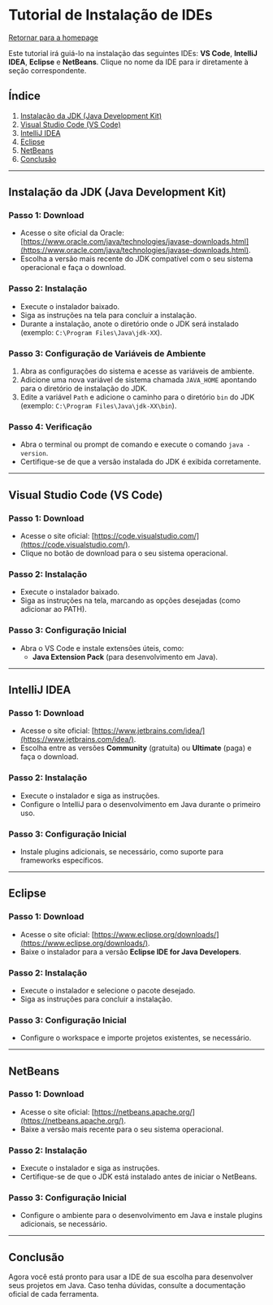 # Tutorial de Instalação de IDEs

[Retornar para a homepage](homepage.md)

Este tutorial irá guiá-lo na instalação das seguintes IDEs: **VS Code**, **IntelliJ IDEA**, **Eclipse** e **NetBeans**. Clique no nome da IDE para ir diretamente à seção correspondente.

## Índice
1. [Instalação da JDK (Java Development Kit)](#instalacao-da-jdk-java-development-kit)
2. [Visual Studio Code (VS Code)](#visual-studio-code-vs-code)
3. [IntelliJ IDEA](#intellij-idea)
4. [Eclipse](#eclipse)
5. [NetBeans](#netbeans)
6. [Conclusão](#conclusao)

---

## Instalação da JDK (Java Development Kit)

### Passo 1: Download
- Acesse o site oficial da Oracle: [https://www.oracle.com/java/technologies/javase-downloads.html](https://www.oracle.com/java/technologies/javase-downloads.html).
- Escolha a versão mais recente do JDK compatível com o seu sistema operacional e faça o download.

### Passo 2: Instalação
- Execute o instalador baixado.
- Siga as instruções na tela para concluir a instalação.
- Durante a instalação, anote o diretório onde o JDK será instalado (exemplo: `C:\Program Files\Java\jdk-XX`).

### Passo 3: Configuração de Variáveis de Ambiente
1. Abra as configurações do sistema e acesse as variáveis de ambiente.
2. Adicione uma nova variável de sistema chamada `JAVA_HOME` apontando para o diretório de instalação do JDK.
3. Edite a variável `Path` e adicione o caminho para o diretório `bin` do JDK (exemplo: `C:\Program Files\Java\jdk-XX\bin`).

### Passo 4: Verificação
- Abra o terminal ou prompt de comando e execute o comando `java -version`.
- Certifique-se de que a versão instalada do JDK é exibida corretamente.

---

## Visual Studio Code (VS Code)

### Passo 1: Download
- Acesse o site oficial: [https://code.visualstudio.com/](https://code.visualstudio.com/).
- Clique no botão de download para o seu sistema operacional.

### Passo 2: Instalação
- Execute o instalador baixado.
- Siga as instruções na tela, marcando as opções desejadas (como adicionar ao PATH).

### Passo 3: Configuração Inicial
- Abra o VS Code e instale extensões úteis, como:
    - **Java Extension Pack** (para desenvolvimento em Java).

---

## IntelliJ IDEA

### Passo 1: Download
- Acesse o site oficial: [https://www.jetbrains.com/idea/](https://www.jetbrains.com/idea/).
- Escolha entre as versões **Community** (gratuita) ou **Ultimate** (paga) e faça o download.

### Passo 2: Instalação
- Execute o instalador e siga as instruções.
- Configure o IntelliJ para o desenvolvimento em Java durante o primeiro uso.

### Passo 3: Configuração Inicial
- Instale plugins adicionais, se necessário, como suporte para frameworks específicos.

---

## Eclipse

### Passo 1: Download
- Acesse o site oficial: [https://www.eclipse.org/downloads/](https://www.eclipse.org/downloads/).
- Baixe o instalador para a versão **Eclipse IDE for Java Developers**.

### Passo 2: Instalação
- Execute o instalador e selecione o pacote desejado.
- Siga as instruções para concluir a instalação.

### Passo 3: Configuração Inicial
- Configure o workspace e importe projetos existentes, se necessário.

---

## NetBeans

### Passo 1: Download
- Acesse o site oficial: [https://netbeans.apache.org/](https://netbeans.apache.org/).
- Baixe a versão mais recente para o seu sistema operacional.

### Passo 2: Instalação
- Execute o instalador e siga as instruções.
- Certifique-se de que o JDK está instalado antes de iniciar o NetBeans.

### Passo 3: Configuração Inicial
- Configure o ambiente para o desenvolvimento em Java e instale plugins adicionais, se necessário.

---

## Conclusão
Agora você está pronto para usar a IDE de sua escolha para desenvolver seus projetos em Java. Caso tenha dúvidas, consulte a documentação oficial de cada ferramenta.